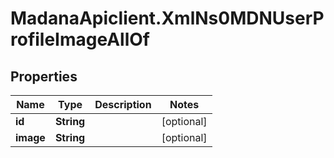 # MadanaApiclient.XmlNs0MDNUserProfileImageAllOf

## Properties

Name | Type | Description | Notes
------------ | ------------- | ------------- | -------------
**id** | **String** |  | [optional] 
**image** | **String** |  | [optional] 


